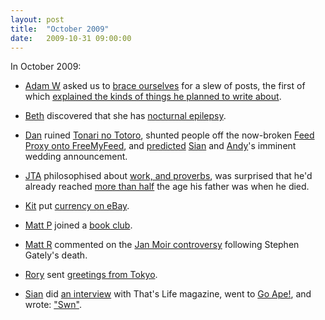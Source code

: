 ```yaml
---
layout: post
title:  "October 2009"
date:   2009-10-31 09:00:00
---
```


In October 2009:

* [Adam W][adam-w] asked us to [brace ourselves](http://westyads.livejournal.com/31783.html) for a slew of posts, the first of which  [explained the kinds of things he planned to write about](http://www.ad-space.org.uk/2009/10/04/interest-free-with-limited-repayments/).

* [Beth][beth] discovered that she has [nocturnal epilepsy](http://littlegreenbeth.livejournal.com/31789.html).

* [Dan][dan] ruined [Tonari no Totoro](http://www.scatmania.org/2009/10/10/ruining-one-of-my-favourite-films/), shunted people off the now-broken [Feed Proxy onto FreeMyFeed](http://www.scatmania.org/2009/10/13/from-feed-proxy-to-freemyfeed/), and [predicted](http://www.scatmania.org/2009/10/20/siandy-invitation/) [Sian][sian] and [Andy][andy-r]'s imminent wedding announcement.

* [JTA][jta] philosophised about [work, and proverbs](http://blog.electricquaker.co.uk/2009/10/02/1800-hours-of-work-nah-leave-it-for-dave/), was surprised that he'd already reached [more than half](http://blog.electricquaker.co.uk/2009/10/31/fifty-fifty/) the age his father was when he died.

* [Kit][kit] put [currency on eBay](http://reaperkit.wordpress.com/2009/10/03/ebay-250508323787/).

* [Matt P][matt-p] joined a [book club](http://myzelik.livejournal.com/48696.html).

* [Matt R][matt-r] commented on the [Jan Moir controversy](http://matt-inthe-hat.livejournal.com/47873.html) following Stephen Gately's death.

* [Rory][rory] sent [greetings from Tokyo](http://razinaber.livejournal.com/108141.html).

* [Sian][sian] did [an interview](http://elgingerbread.wordpress.com/2009/10/11/carry-on-camping/) with That's Life magazine, went to [Go Ape!](http://elgingerbread.wordpress.com/2009/10/19/been-ape/), and wrote: ["Swn"](http://elgingerbread.wordpress.com/2009/10/25/swn/).


[adam-g]:  http://strokeyadam.livejournal.com/
[adam-w]:  http://www.ad-space.org.uk/
[andy-k]:  http://theguidemark3.livejournal.com/
[andy-r]:  http://selfdoubtgun.wordpress.com/
[beth]:    http://littlegreenbeth.livejournal.com/
[bryn]:    http://randomlyevil.org.uk/
[claire]:  http://nowebsite.co.uk/blog/
[dan]:     http://www.scatmania.org/
[ele]:     http://ele-is-crazy.livejournal.com/
[fiona]:   http://fionafish.wordpress.com/
[hayley]:  http://leelee1983.livejournal.com/
[jen]:     http://scleip.livejournal.com/
[jimmy]:   http://vikingjim.livejournal.com/
[jta]:     http://blog.electricquaker.co.uk/
[kit]:     http://reaperkit.wordpress.com/
[liz]:     http://norasdollhouse.livejournal.com/
[malbo21]: http://malbo21.wordpress.com/
[matt-p]:  http://myzelik.livejournal.com/
[matt-r]:  http://matt-inthe-hat.livejournal.com/
[paul]:    http://blog.pacifist.co.uk/
[penny]:   http://thepennyfaerie.livejournal.com/
[pete]:    http://loonybin345.livejournal.com/
[rory]:    http://razinaber.livejournal.com/
[ruth]:    http://fleeblewidget.co.uk/
[sarah]:   http://starlight-sarah.livejournal.com/
[sian]:    http://elgingerbread.wordpress.com/
